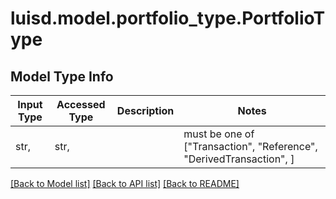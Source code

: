 # luisd.model.portfolio_type.PortfolioType

## Model Type Info
Input Type | Accessed Type | Description | Notes
------------ | ------------- | ------------- | -------------
str,  | str,  |  | must be one of ["Transaction", "Reference", "DerivedTransaction", ] 

[[Back to Model list]](../../README.md#documentation-for-models) [[Back to API list]](../../README.md#documentation-for-api-endpoints) [[Back to README]](../../README.md)


